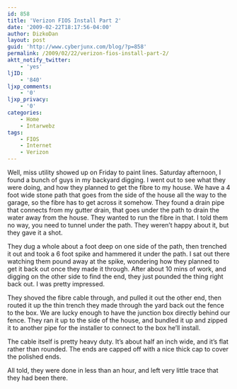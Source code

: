```yaml
---
id: 858
title: 'Verizon FIOS Install Part 2'
date: '2009-02-22T18:17:56-04:00'
author: DizkoDan
layout: post
guid: 'http://www.cyberjunx.com/blog/?p=858'
permalink: /2009/02/22/verizon-fios-install-part-2/
aktt_notify_twitter:
    - 'yes'
ljID:
    - '840'
ljxp_comments:
    - '0'
ljxp_privacy:
    - '0'
categories:
    - Home
    - Intarwebz
tags:
    - FIOS
    - Internet
    - Verizon
---
```


Well, miss utility showed up on Friday to paint lines. Saturday afternoon, I found a bunch of guys in my backyard digging. I went out to see what they were doing, and how they planned to get the fibre to my house. We have a 4 foot wide stone path that goes from the side of the house all the way to the garage, so the fibre has to get across it somehow. They found a drain pipe that connects from my gutter drain, that goes under the path to drain the water away from the house. They wanted to run the fibre in that. I told them no way, you need to tunnel under the path. They weren’t happy about it, but they gave it a shot.

They dug a whole about a foot deep on one side of the path, then trenched it out and took a 6 foot spike and hammered it under the path. I sat out there watching them pound away at the spike, wondering how they planned to get it back out once they made it through. After about 10 mins of work, and digging on the other side to find the end, they just pounded the thing right back out. I was pretty impressed.

They shoved the fibre cable through, and pulled it out the other end, then routed it up the thin trench they made through the yard back out the fence to the box. We are lucky enough to have the junction box directly behind our fence. They ran it up to the side of the house, and bundled it up and zipped it to another pipe for the installer to connect to the box he’ll install.

The cable itself is pretty heavy duty. It’s about half an inch wide, and it’s flat rather than rounded. The ends are capped off with a nice thick cap to cover the polished ends.

All told, they were done in less than an hour, and left very little trace that they had been there.